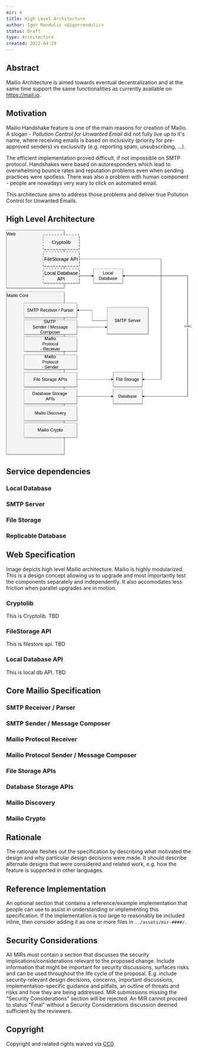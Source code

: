 ```yaml
---
mir: 4
title: High Level Architecture
author: Igor Rendulic <@igorrendulic>
status: Draft
type: Architecture
created: 2022-04-29
---
```


## Abstract

Mailio Architecture is aimed towards eventual decentralization and at the same time support the same functionalities as currently available on https://mail.io. 

## Motivation
Mailio Handshake feature is one of the main reasons for creation of Mailio. A slogan - *Pollution Control for Unwanted Email* did not fully live up to it's name, where receiving emails is based on inclusivity (priority for pre-approved senders) vs exclusivity (e.g. reporting spam, unsubscribing, ...). 

The efficient implementation proved difficult, if not impossible on SMTP protocol. Handshakes were based on autoresponders which lead to overwhelming bounce rates and reputation problems even when sending practices were spotless. There was also a problem with human component - people are nowadays very wary to click on automated email. 

This architecture aims to address those problems and deliver true Pollution Control for Unwanted Emails. 

## High Level Architecture

![Mailio Architecture Diagram](../assets/mir-4/architecture_high_level.png)

## Service dependencies

### Local Database

### SMTP Server

### File Storage

### Replicable Database

## Web Specification

Image depicts high level Mailio architecture. Mailio is highly modularized. This is a design concept allowing us to upgrade and most importantly test the components separately and independently. It also accomodates less friction when parallel upgrades are in motion.

### Cryptolib

This is Cryptolib. TBD

### FileStorage API

This is filestore api. TBD

### Local Database API

This is local db API. TBD 

## Core Mailio Specification

### SMTP Receiver / Parser

### SMTP Sender / Message Composer

### Mailio Protocol Receiver

### Mailio Protocol Sender / Message Composer

### File Storage APIs

### Database Storage APIs

### Mailio Discovery

### Mailio Crypto


## Rationale

The rationale fleshes out the specification by describing what motivated the design and why particular design decisions were made. It should describe alternate designs that were considered and related work, e.g. how the feature is supported in other languages.


## Reference Implementation
An optional section that contains a reference/example implementation that people can use to assist in understanding or implementing this specification. If the implementation is too large to reasonably be included inline, then consider adding it as one or more files in `../assets/mir-####/`.


## Security Considerations
All MIRs must contain a section that discusses the security implications/considerations relevant to the proposed change. Include information that might be important for security discussions, surfaces risks and can be used throughout the life cycle of the proposal. E.g. include security-relevant design decisions, concerns, important discussions, implementation-specific guidance and pitfalls, an outline of threats and risks and how they are being addressed. MIR submissions missing the "Security Considerations" section will be rejected. An MIR cannot proceed to status "Final" without a Security Considerations discussion deemed sufficient by the reviewers.

## Copyright
Copyright and related rights waived via [CC0](https://creativecommons.org/publicdomain/zero/1.0/).

